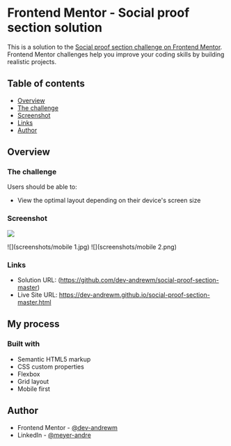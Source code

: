 # Frontend Mentor - Social proof section solution

This is a solution to the [Social proof section challenge on Frontend Mentor](https://www.frontendmentor.io/challenges/social-proof-section-6e0qTv_bA). Frontend Mentor challenges help you improve your coding skills by building realistic projects. 

## Table of contents

- [Overview](#overview)
- [The challenge](#the-challenge)
- [Screenshot](#screenshot)
- [Links](#links)
- [Author](#author)

## Overview

### The challenge

Users should be able to:

- View the optimal layout depending on their device's screen size

### Screenshot

![](screenshots/desktop.jpg)

![](screenshots/mobile 1.jpg) ![](screenshots/mobile 2.png)

### Links

- Solution URL: (https://github.com/dev-andrewm/social-proof-section-master)
- Live Site URL: https://dev-andrewm.github.io/social-proof-section-master.html

## My process

### Built with

- Semantic HTML5 markup
- CSS custom properties
- Flexbox
- Grid layout
- Mobile first

## Author

- Frontend Mentor - [@dev-andrewm](https://www.frontendmentor.io/profile/dev-andrewm)
- LinkedIn - [@meyer-andre](https://www.linkedin.com/in/meyer-andre)
